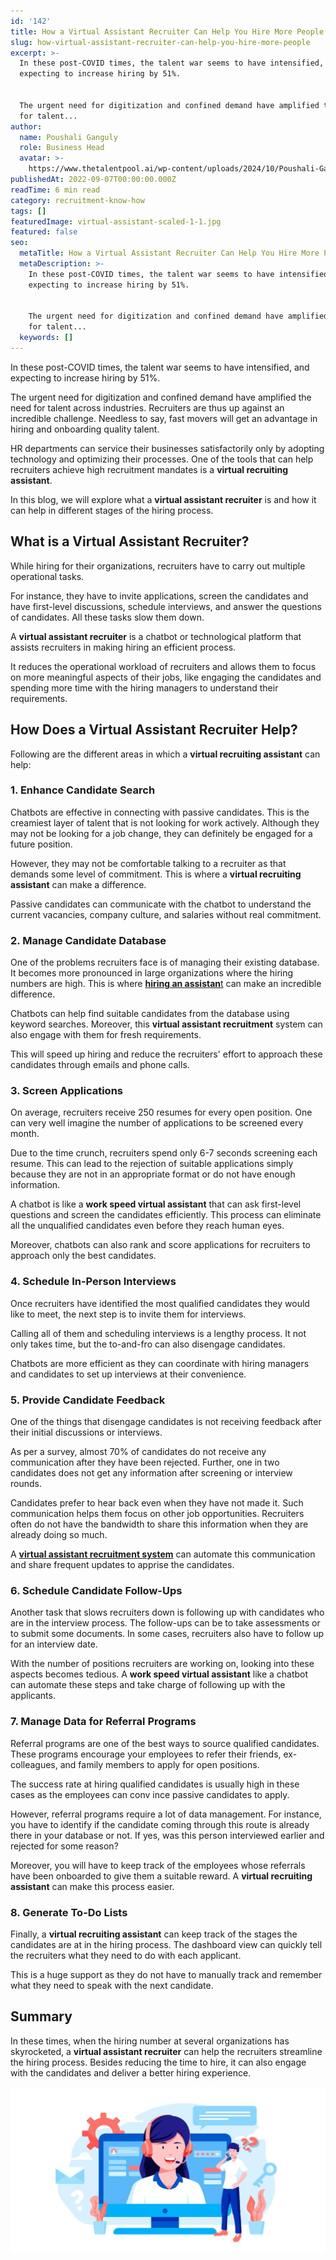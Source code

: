 ```yaml
---
id: '142'
title: How a Virtual Assistant Recruiter Can Help You Hire More People
slug: how-virtual-assistant-recruiter-can-help-you-hire-more-people
excerpt: >-
  In these post-COVID times, the talent war seems to have intensified, and
  expecting to increase hiring by 51%.


  The urgent need for digitization and confined demand have amplified the need
  for talent...
author:
  name: Poushali Ganguly
  role: Business Head
  avatar: >-
    https://www.thetalentpool.ai/wp-content/uploads/2024/10/Poushali-Gangulyimage.webp
publishedAt: 2022-09-07T00:00:00.000Z
readTime: 6 min read
category: recruitment-know-how
tags: []
featuredImage: virtual-assistant-scaled-1-1.jpg
featured: false
seo:
  metaTitle: How a Virtual Assistant Recruiter Can Help You Hire More People
  metaDescription: >-
    In these post-COVID times, the talent war seems to have intensified, and
    expecting to increase hiring by 51%.


    The urgent need for digitization and confined demand have amplified the need
    for talent...
  keywords: []
---
```


In these post-COVID times, the talent war seems to have intensified, and expecting to increase hiring by 51%.

The urgent need for digitization and confined demand have amplified the need for talent across industries. Recruiters are thus up against an incredible challenge. Needless to say, fast movers will get an advantage in hiring and onboarding quality talent.

<!--more-->

HR departments can service their businesses satisfactorily only by adopting technology and optimizing their processes. One of the tools that can help recruiters achieve high recruitment mandates is a **virtual recruiting assistant**. 

In this blog, we will explore what a **virtual assistant recruiter** is and how it can help in different stages of the hiring process.

## What is a Virtual Assistant Recruiter?

While hiring for their organizations, recruiters have to carry out multiple operational tasks.

For instance, they have to invite applications, screen the candidates and have first-level discussions, schedule interviews, and answer the questions of candidates. All these tasks slow them down.

A **virtual assistant recruiter** is a chatbot or technological platform that assists recruiters in making hiring an efficient process.

It reduces the operational workload of recruiters and allows them to focus on more meaningful aspects of their jobs, like engaging the candidates and spending more time with the hiring managers to understand their requirements.

## How Does a Virtual Assistant Recruiter Help?

Following are the different areas in which a **virtual recruiting assistant** can help:

### 1\. Enhance Candidate Search 

Chatbots are effective in connecting with passive candidates. This is the creamiest layer of talent that is not looking for work actively. Although they may not be looking for a job change, they can definitely be engaged for a future position.

However, they may not be comfortable talking to a recruiter as that demands some level of commitment. This is where a **virtual recruiting assistant** can make a difference.

Passive candidates can communicate with the chatbot to understand the current vacancies, company culture, and salaries without real commitment.

### 2\. Manage Candidate Database

One of the problems recruiters face is of managing their existing database. It becomes more pronounced in large organizations where the hiring numbers are high. This is where [**hiring an assistan**t](https://www.thetalentpool.ai/blogs/3-things-to-know-when-interviewing-virtually/) can make an incredible difference. 

Chatbots can help find suitable candidates from the database using keyword searches. Moreover, this **virtual assistant recruitment** system can also engage with them for fresh requirements.

This will speed up hiring and reduce the recruiters' effort to approach these candidates through emails and phone calls.

### 3\. Screen Applications

On average, recruiters receive 250 resumes for every open position. One can very well imagine the number of applications to be screened every month.

Due to the time crunch, recruiters spend only 6-7 seconds screening each resume. This can lead to the rejection of suitable applications simply because they are not in an appropriate format or do not have enough information.

A chatbot is like a **work speed virtual assistant** that can ask first-level questions and screen the candidates efficiently. This process can eliminate all the unqualified candidates even before they reach human eyes.

Moreover, chatbots can also rank and score applications for recruiters to approach only the best candidates.

### 4\. Schedule In-Person Interviews

Once recruiters have identified the most qualified candidates they would like to meet, the next step is to invite them for interviews.

Calling all of them and scheduling interviews is a lengthy process. It not only takes time, but the to-and-fro can also disengage candidates.

Chatbots are more efficient as they can coordinate with hiring managers and candidates to set up interviews at their convenience.

### 5\. Provide Candidate Feedback

One of the things that disengage candidates is not receiving feedback after their initial discussions or interviews.

As per a survey, almost 70% of candidates do not receive any communication after they have been rejected. Further, one in two candidates does not get any information after screening or interview rounds. 

Candidates prefer to hear back even when they have not made it. Such communication helps them focus on other job opportunities. Recruiters often do not have the bandwidth to share this information when they are already doing so much.

A **[virtual assistant recruitment system](https://www.thetalentpool.ai/recruitment-management-software-benefits/)** can automate this communication and share frequent updates to apprise the candidates.

### 6\. Schedule Candidate Follow-Ups

Another task that slows recruiters down is following up with candidates who are in the interview process. The follow-ups can be to take assessments or to submit some documents. In some cases, recruiters also have to follow up for an interview date. 

With the number of positions recruiters are working on, looking into these aspects becomes tedious. A **work speed virtual assistant** like a chatbot can automate these steps and take charge of following up with the applicants.

### 7\. Manage Data for Referral Programs

Referral programs are one of the best ways to source qualified candidates. These programs encourage your employees to refer their friends, ex-colleagues, and family members to apply for open positions.

The success rate at hiring qualified candidates is usually high in these cases as the employees can conv ince passive candidates to apply.

However, referral programs require a lot of data management. For instance, you have to identify if the candidate coming through this route is already there in your database or not. If yes, was this person interviewed earlier and rejected for some reason?

Moreover, you will have to keep track of the employees whose referrals have been onboarded to give them a suitable reward. A **virtual recruiting assistant** can make this process easier. 

### 8\. Generate To-Do Lists

Finally, a **virtual recruiting assistant** can keep track of the stages the candidates are at in the hiring process. The dashboard view can quickly tell the recruiters what they need to do with each applicant.

This is a huge support as they do not have to manually track and remember what they need to speak with the next candidate.

## Summary

In these times, when the hiring number at several organizations has skyrocketed, a **virtual assistant recruiter** can help the recruiters streamline the hiring process. Besides reducing the time to hire, it can also engage with the candidates and deliver a better hiring experience.

![virtual-assistant](images/virtual-assistant-scaled-1-1-1024x537.jpg)
